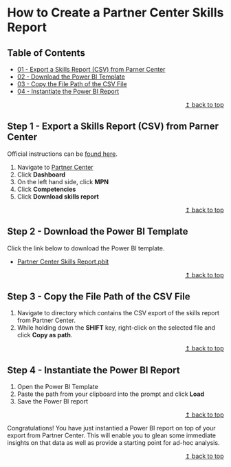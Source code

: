 # How to Create a Partner Center Skills Report

## Table of Contents
* [01 - Export a Skills Report (CSV) from Parner Center](#step-1---export-a-skills-report--csv--from-partner-center)
* [02 - Download the Power BI Template](#step-2---download-the-power-bi-template)
* [03 - Copy the File Path of the CSV File](#step-3----copy-th-file-path-of-the-csv-file)
* [04 - Instantiate the Power BI Report](#step-4---instantiate-the-power-bi-report)

<div align="right"><a href="#how-to-create-a-technical-skills-plan">↥ back to top</a></div>

## Step 1 - Export a Skills Report (CSV) from Parner Center
Official instructions can be [found here](https://support.microsoft.com/en-us/help/4519831/skills-report-in-partner-center).
1. Navigate to [Partner Center](https://partner.microsoft.com/)
2. Click **Dashboard**
3. On the left hand side, click **MPN**
4. Click **Competencies**
5. Click **Download skills report**

<div align="right"><a href="#how-to-create-a-partner-center-skills-report">↥ back to top</a></div>

## Step 2 - Download the Power BI Template
Click the link below to download the Power BI template.
* [Partner Center Skills Report.pbit](../../../raw/master/files/Partner%20Center%20Skills%20Report.pbit)

<div align="right"><a href="#how-to-create-a-partner-center-skills-report">↥ back to top</a></div>

## Step 3 - Copy the File Path of the CSV File
1. Navigate to directory which contains the CSV export of the skills report from Partner Center.
2. While holding down the **SHIFT** key, right-click on the selected file and click **Copy as path**.  

<div align="right"><a href="#how-to-create-a-partner-center-skills-report">↥ back to top</a></div>

## Step 4 - Instantiate the Power BI Report
1. Open the Power BI Template
2. Paste the path from your clipboard into the prompt and click **Load**
3. Save the Power BI report

<div align="right"><a href="#how-to-create-a-partner-center-skills-report">↥ back to top</a></div>

Congratulations! You have just instantied a Power BI report on top of your export from Partner Center. This will enable you to glean some immediate insights on that data as well as provide a starting point for ad-hoc analysis.

<div align="right"><a href="#how-to-create-a-partner-center-skills-report">↥ back to top</a></div>
